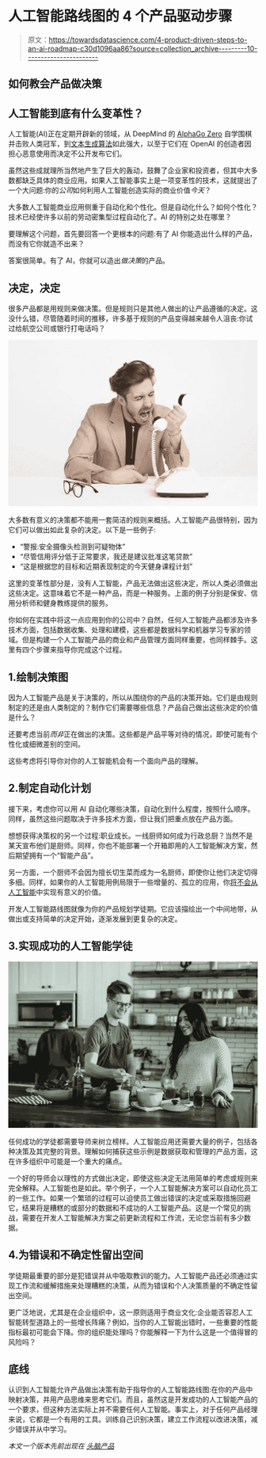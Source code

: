 # 人工智能路线图的 4 个产品驱动步骤

> 原文：<https://towardsdatascience.com/4-product-driven-steps-to-an-ai-roadmap-c30d1096aa86?source=collection_archive---------10----------------------->

## 如何教会产品做决策

## 人工智能到底有什么变革性？

人工智能(AI)正在定期开辟新的领域，从 DeepMind 的 [AlphaGo Zero](https://deepmind.com/blog/alphago-zero-learning-scratch/) 自学围棋并击败人类冠军，到[文本生成算法](https://openai.com/blog/better-language-models/)如此强大，以至于它们在 OpenAI 的创造者因担心恶意使用而决定不公开发布它们。

虽然这些成就理所当然地产生了巨大的轰动，鼓舞了企业家和投资者，但其中大多数都缺乏具体的商业应用。如果人工智能事实上是一项变革性的技术，这就提出了一个大问题:你的*公司*如何利用人工智能创造实际的商业价值*今天*？

大多数人工智能商业应用侧重于自动化和个性化。但是自动化什么？如何个性化？技术已经使许多以前的劳动密集型过程自动化了。AI 的特别之处在哪里？

要理解这个问题，首先要回答一个更根本的问题:有了 AI 你能造出什么样的产品，而没有它你就造不出来？

答案很简单。有了 AI，你就可以造出*做决策*的产品。

## 决定，决定

很多产品都是用规则来做决策。但是规则只是其他人做出的让产品遵循的决定。这没什么错，尽管随着时间的推移，许多基于规则的产品变得越来越令人沮丧:你试过给航空公司或银行打电话吗？

![](img/9b349bacde95ae18548c04a0caa4b799.png)

大多数有意义的决策都不能用一套简洁的规则来概括。人工智能产品很特别，因为它们可以做出如此复杂的决定。以下是一些例子:

*   “警报:安全摄像头检测到可疑物体”
*   “尽管信用评分低于正常要求，我还是建议批准这笔贷款”
*   “这是根据您的目标和近期表现制定的今天健身课程计划”

这里的变革性部分是，没有人工智能，产品无法做出这些决定，所以人类必须做出这些决定。这意味着它不是一种产品，而是一种服务。上面的例子分别是保安、信用分析师和健身教练提供的服务。

你如何在实践中将这一点应用到你的公司中？自然，任何人工智能产品都涉及许多技术方面，包括数据收集、处理和建模，这些都是数据科学和机器学习专家的领域。但是构建一个人工智能产品的商业和产品管理方面同样重要，也同样棘手。这里有四个步骤来指导你完成这个过程。

## 1.绘制决策图

因为人工智能产品是关于决策的，所以从围绕你的产品的决策开始。它们是由规则制定的还是由人类制定的？制作它们需要哪些信息？产品自己做出这些决定的价值是什么？

还要考虑当前*而非*正在做出的决策。这些都是产品平等对待的情况，即使可能有个性化或细微差别的空间。

这些考虑将引导你对你的人工智能机会有一个面向产品的理解。

## 2.制定自动化计划

接下来，考虑你可以用 AI 自动化哪些决策，自动化到什么程度，按照什么顺序。同样，虽然这些问题取决于许多技术方面，但让我们把重点放在产品方面。

想想获得决策权的另一个过程:职业成长。一线厨师如何成为行政总厨？当然不是某天宣布他们是厨师。同样，你也不能部署一个开箱即用的人工智能解决方案，然后期望拥有一个“智能产品”。

另一方面，一个厨师不会因为擅长切生菜而成为一名厨师，即使你让他们决定切得多细。同样，如果你的人工智能用例局限于一些增量的、孤立的应用，你[将不会从人工智能](https://medium.com/p/what-ive-learned-working-with-12-machine-learning-startups-a9a3026d2419?source=email-4ad2ae88fb2b--writer.postDistributed&sk=4a8a9ecf1efbcbd3f8bdfbdd90d6c251)中实现有意义的价值。

开发人工智能路线图就像为你的产品规划学徒期。它应该描绘出一个中间地带，从做出或支持简单的决定开始，逐渐发展到更复杂的决定。

## 3.实现成功的人工智能学徒

![](img/e2c1f58c2b7d969456148f6a610285a4.png)

任何成功的学徒都需要导师来树立榜样。人工智能应用还需要大量的例子，包括各种决策及其完整的背景。理解如何捕获这些示例是数据获取和管理的产品方面，这在许多组织中可能是一个重大的痛点。

一个好的导师会以理性的方式做出决定，即使这些决定无法用简单的考虑或规则来完全解释。人工智能也是如此。举个例子，一个人工智能解决方案可以自动化员工的一些工作。如果一个繁琐的过程可以迫使员工做出错误的决定或采取措施回避它，结果将是糟糕的或部分的数据和不成功的人工智能产品。这是一个常见的挑战，需要在开发人工智能解决方案之前更新流程和工作流，无论您当前有多少数据。

## 4.为错误和不确定性留出空间

学徒期最重要的部分是犯错误并从中吸取教训的能力。人工智能产品还必须通过实现工作流和缓解措施来处理糟糕的决策，从而为错误和个人决策质量的不确定性留出空间。

更广泛地说，尤其是在企业组织中，这一原则适用于商业文化:企业能否容忍人工智能转型道路上的一些增长阵痛？例如，当你的人工智能出错时，一些重要的性能指标最初可能会下降。你的组织能处理吗？你能解释一下为什么这是一个值得冒的风险吗？

## 底线

认识到人工智能允许产品做出决策有助于指导你的人工智能路线图:在你的产品中映射决策，并用产品思维来思考它们。而且，虽然这是开发成功的人工智能产品的一个要求，但这种方法实际上并不需要任何人工智能。事实上，对于任何产品经理来说，它都是一个有用的工具。训练自己识别决策，建立工作流程以改进决策，减少错误并从中学习。

*本文一个版本先前出现在* [*头脑产品*](https://www.mindtheproduct.com/2019/07/4-product-driven-steps-to-an-artificiai-intelligence-roadmap/)
